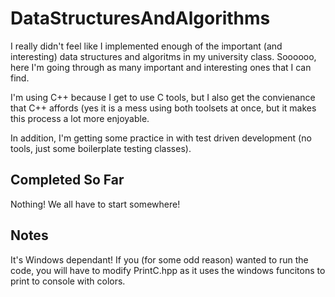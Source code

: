 # DataStructuresAndAlgorithms

I really didn't feel like I implemented enough of the important (and interesting) data structures and algoritms in my university class. Soooooo, here I'm going through as many important and interesting ones that I can find.

I'm using C++ because I get to use C tools, but I also get the convienance that C++ affords (yes it is a mess using both toolsets at once, but it makes this process a lot more enjoyable.

In addition, I'm getting some practice in with test driven development (no tools, just some boilerplate testing classes).

## Completed So Far

Nothing! We all have to start somewhere!

## Notes

It's Windows dependant! If you (for some odd reason) wanted to run the code, you will have to modify PrintC.hpp as it uses the windows funcitons to print to console with colors.
